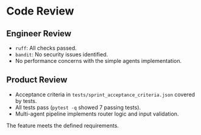 # Code Review

## Engineer Review
- `ruff`: All checks passed.
- `bandit`: No security issues identified.
- No performance concerns with the simple agents implementation.

## Product Review
- Acceptance criteria in `tests/sprint_acceptance_criteria.json` covered by tests.
- All tests pass (`pytest -q` showed 7 passing tests).
- Multi-agent pipeline implements router logic and input validation.

The feature meets the defined requirements.
